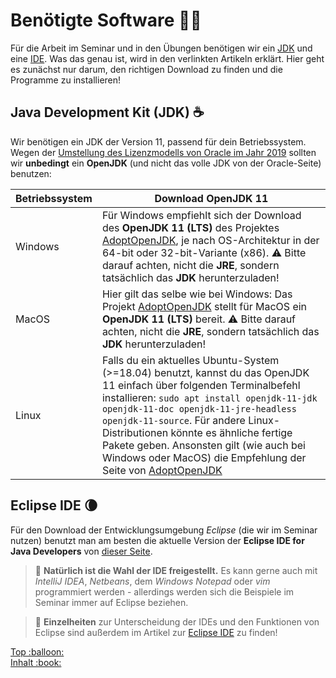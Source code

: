 # Benötigte Software :woman_technologist:

Für die Arbeit im Seminar und in den Übungen benötigen wir ein [JDK](Die-Programmiersprache-Java.md#jdk) und eine [IDE](Eclipse-IDE.md#was-ist-eine-ide). Was das genau ist, wird in den verlinkten Artikeln erklärt. Hier geht es zunächst nur darum, den richtigen Download zu finden und die Programme zu installieren!


## Java Development Kit (JDK) :coffee:

Wir benötigen ein JDK der Version 11, passend für dein Betriebssystem. Wegen der [Umstellung des Lizenzmodells von Oracle im Jahr 2019](https://www.oracle.com/technetwork/java/javase/overview/oracle-jdk-faqs.html) sollten wir **unbedingt** ein **OpenJDK** (und nicht das volle JDK von der Oracle-Seite) benutzen:

| Betriebssystem | Download OpenJDK 11 |
| --- | --- |
| Windows | Für Windows empfiehlt sich der Download des **OpenJDK 11 (LTS)** des Projektes [AdoptOpenJDK](https://adoptopenjdk.net), je nach OS-Architektur in der 64-bit oder 32-bit-Variante (x86). :warning: Bitte darauf achten, nicht die **JRE**, sondern tatsächlich das **JDK** herunterzuladen! |
| MacOS | Hier gilt das selbe wie bei Windows: Das Projekt [AdoptOpenJDK](https://adoptopenjdk.net) stellt für MacOS ein **OpenJDK 11 (LTS)** bereit. :warning: Bitte darauf achten, nicht die **JRE**, sondern tatsächlich das **JDK** herunterzuladen! |
| Linux | Falls du ein aktuelles Ubuntu-System (>=18.04) benutzt, kannst du das OpenJDK 11 einfach über folgenden Terminalbefehl installieren: `sudo apt install openjdk-11-jdk openjdk-11-doc openjdk-11-jre-headless openjdk-11-source`. Für andere Linux-Distributionen könnte es ähnliche fertige Pakete geben. Ansonsten gilt (wie auch bei Windows oder MacOS) die Empfehlung der Seite von [AdoptOpenJDK](https://adoptopenjdk.net) |


## Eclipse IDE :waning_crescent_moon:

Für den Download der Entwicklungsumgebung _Eclipse_ (die wir im Seminar nutzen) benutzt man am besten die aktuelle Version der **Eclipse IDE for Java Developers** von [dieser Seite](https://www.eclipse.org/downloads/packages/).

> :speech_balloon: **Natürlich ist die Wahl der IDE freigestellt.** Es kann gerne auch mit _IntelliJ IDEA_, _Netbeans_, dem _Windows Notepad_ oder _vim_ programmiert werden - allerdings werden sich die Beispiele im Seminar immer auf Eclipse beziehen.

> :speech_balloon: **Einzelheiten** zur Unterscheidung der IDEs und den Funktionen von Eclipse sind außerdem im Artikel zur [Eclipse IDE](Eclipse-IDE.md) zu finden!






<!-- Dieses HTML-Snippet sollte am Ende jeder Seite stehen! -->
<div class="top-link">
    <a href="#" title="Zum Anfang scrollen!">Top :balloon:</a>
    <br/>
    <a href="https://dh-cologne.github.io/java-wegweiser#inhalt-book" title="Zurück zur Übersicht!">Inhalt :book:</a>
</div>